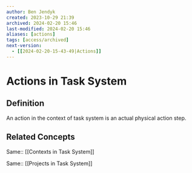 ```yaml
---
author: Ben Jendyk
created: 2023-10-29 21:39
archived: 2024-02-20 15:46
last-modified: 2024-02-20 15:46
aliases: [actions]
tags: [access/archived]
next-version:
  - [[2024-02-20-15-43-49|Actions]]
---
```


# Actions in Task System

## Definition

An action in the context of task system is an actual physical action step.

## Related Concepts

Same:: [[Contexts in Task System]]

Same:: [[Projects in Task System]]
